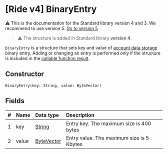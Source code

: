 # [Ride v4] BinaryEntry

:warning: This is the documentation for the Standard library version 4 and 3. We recommend to use version 5. [Go to version 5](/en/ride/structures/script-actions/binary-entry)

> :warning: The structure is added in Standard library **version 4**.

`BinaryEntry` is a structure that sets key and value of [account data storage](/en/blockchain/account/account-data-storage) binary entry. Adding or changing an entry is performed only if the structure is included in the [callable function result](/en/ride/v4/functions/callable-function#invocation-result-2).

## Constructor

```ride
BinaryEntry(key: String, value: ByteVector)
```

## Fields

|   #   | Name | Data type | Description |
| :--- | :--- | :--- | :--- |
| 1 | key | [String](/en/ride/v4/data-types/string) | Entry key. The maximum size is 400 bytes |
| 2 | value| [ByteVector](/en/ride/v4/data-types/byte-vector) | Entry value. The maximum size is 5 Kbytes |
